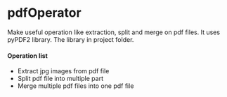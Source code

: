 # pdfOperator

Make useful operation like extraction, split and merge on pdf files. It uses pyPDF2 library. The library in project folder.

#### Operation list
* Extract jpg images from pdf file
* Split pdf file into multiple part
* Merge multiple pdf files into one pdf file
